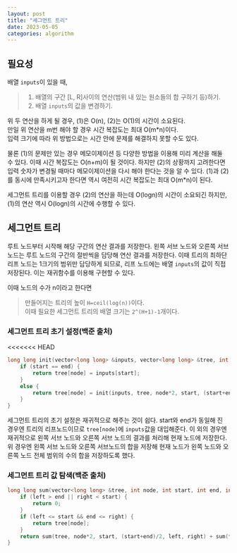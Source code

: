 ```yaml
---
layout: post
title: "세그먼트 트리"
date: 2023-05-05
categories: algorithm
---
```


## 필요성
배열 `inputs`이 있을 때,
> 1. 배열의 구간 [L, R]사이의 연산(범위 내 있는 원소들의 합 구하기 등)하기.
> 2. 배열 `inputs`의 값을 변경하기.

위 두 연산을 하게 될 경우, (1)은 O(n), (2)는 O(1)의 시간이 소요된다.  
만일 위 연산을 m번 해야 할 경우 시간 복잡도는 최대 O(m*n)이다.  
입력 크기에 따라 위 방법으로는 시간 안에 문제를 해결하지 못할 수도 있다.  

물론 (1)의 문제만 있는 경우 메모이제이션 등 다양한 방법을 이용해 미리 계산을 해둘 수 있다. 이때 시간 복잡도는 O(n+m)이 될 것이다. 하지만 (2)의 상황까지 고려한다면 입력 숫자가 변경될 때마다 메모이제이션을 다시 해야 한다는 것을 알 수 있다. (1)과 (2)를 동시에 만족시키고자 한다면 역시 여전히 시간 복잡도는 최대 O(m*n)이 된다.

세그먼트 트리를 이용할 경우 (2)의 연산을 하는데 O(logn)의 시간이 소요되긴 하지만, (1)의 연산 역시 O(logn)의 시간에 수행할 수 있다. 

## 세그먼트 트리
루트 노드부터 시작해 해당 구간의 연산 결과를 저장한다. 왼쪽 서브 노드와 오른쪽 서브 노드는 루트 노드의 구간의 절반씩을 담당해 연산 결과를 저장한다. 이때 트리의 최하단 리프 노드는 1크기의 범위만 담당하게 되므로, 리프 노드에는 배열 `inputs`의 값이 직접 저장된다. 이는 재귀함수를 이용해 구현할 수 있다.

이때 노드의 수가 n이라고 한다면 
> 만들어지는 트리의 높이 `H=ceil(log(n))`이다.  
> 이때 필요한 세그먼트 트리의 배열 크기는 `2^(H+1)-1`개이다.

### 세그먼트 트리 초기 설정(백준 출처)
<<<<<<< HEAD

```c++
long long init(vector<long long> &inputs, vector<long long> &tree, int node, int start, int end) {
    if (start == end) {
        return tree[node] = inputs[start];
    } 
    else {
        return tree[node] = init(inputs, tree, node*2, start, (start+end)/2) + init(a, tree, node*2+1, (start+end)/2+1, end);
    }
}
```

세그먼트 트리의 초기 설정은 재귀적으로 해주는 것이 쉽다. start와 end가 동일해 진 경우엔 트리의 리프노드이므로 `tree[node]`에 `inputs`값을 대입해준다. 이 외의 경우엔 재귀적으로 왼쪽 서브 노드와 오른쪽 서브 노드의 결과를 처리해 현재 노드에 저장한다. 위 경우엔 왼쪽 서브 노드와 오른쪽 서브노드의 합을 저장해 현재 노드가 왼쪽 노드와 오른쪽 노드 전체 범위의 수의 합을 저장하도록 했다.

### 세그먼트 트리 값 탐색(백준 출처)

```c++
long long sum(vector<long long> &tree, int node, int start, int end, int left, int right) {
    if (left > end || right < start) {
        return 0;
    }
    if (left <= start && end <= right) {
        return tree[node];
    }
    return sum(tree, node*2, start, (start+end)/2, left, right) + sum(tree, node*2+1, (start+end)/2+1, end, left, right);
}
```
